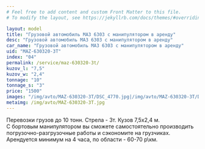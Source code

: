 ```yaml
---
# Feel free to add content and custom Front Matter to this file.
# To modify the layout, see https://jekyllrb.com/docs/themes/#overriding-theme-defaults

layout: model
title: "Грузовой автомобиль МАЗ 6303 с манипулятором в аренду"
desc: "Грузовой автомобиль МАЗ 6303 с манипулятором в аренду"
car_name: "Грузовой автомобиль МАЗ 6303 с манипулятором в аренду"
uid: "MAZ-630320-3T"
index: "04"
permalink: /service/maz-630320-3t/
kuzov_l: "7,5"
kuzov_w: "2,4"
tonnage: "10"
tonnage_s: "3"
price: "1500"
images: "/img/avto/MAZ-630320-3T/DSC_4770.jpg|/img/avto/MAZ-630320-3T/DSC_4772.jpg|/img/avto/MAZ-630320-3T/DSC_4780.jpg"
metaimg: /img/avto/MAZ-630320-3T.jpg
---
```


Перевозки грузов до 10 тонн. Стрела - 3т. Кузов 7,5х2,4 м.  
С бортовым манипулятором вы сможете самостоятельно производить погрузочно-разгрузочные работы и сэкономите на грузчиках.  
Арендуется минимум на 4 часа, по области - 60-70 р\км.  